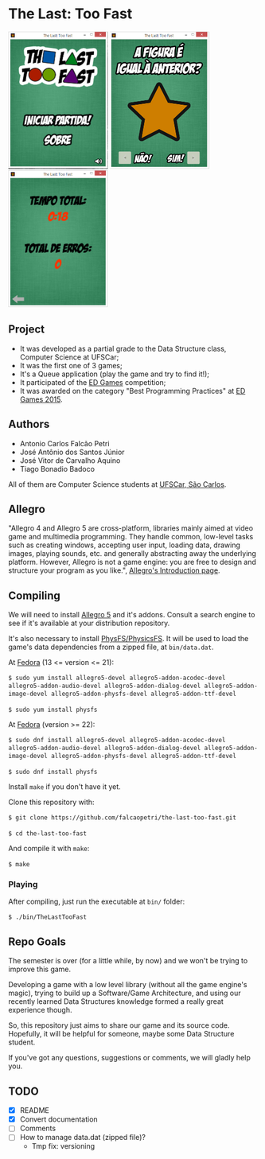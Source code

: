 # The Last: Too Fast

<img src="docs/T1-img2.png" width="200px">
<img src="docs/T1-img5.png" width="200px">
<img src="docs/T1-img7.png" width="200px">

## Project

- It was developed as a partial grade to the Data Structure class, Computer Science at UFSCar;
- It was the first one of 3 games;
- It's a Queue application (play the game and try to find it!);
- It participated of the [ED Games](http://edgames.dc.ufscar.br/) competition;
- It was awarded on the category "Best Programming Practices" at [ED Games 2015](http://edgames.dc.ufscar.br/games2015.htm).

## Authors
- Antonio Carlos Falcão Petri
- José Antônio dos Santos Júnior
- José Vitor de Carvalho Aquino
- Tiago Bonadio Badoco

All of them are Computer Science students at [UFSCar, São Carlos](http://ufscar.br/).

## Allegro

"Allegro 4 and Allegro 5 are cross-platform, libraries mainly aimed at video game and multimedia programming. They handle common, low-level tasks such as creating windows, accepting user input, loading data, drawing images, playing sounds, etc. and generally abstracting away the underlying platform. However, Allegro is not a game engine: you are free to design and structure your program as you like.", [Allegro's Introduction page](http://liballeg.org/readme.html).

## Compiling

We will need to install [Allegro 5](http://liballeg.org/) and it's addons. Consult a search engine to see if it's available at your distribution repository.

It's also necessary to install [PhysFS/PhysicsFS](http://icculus.org/physfs/). It will be used to load the game's data dependencies from a zipped file, at `bin/data.dat`.

At [Fedora](https://wiki.allegro.cc/index.php?title=Fedora_and_Allegro_5) (13 <= version <= 21):

```shell
$ sudo yum install allegro5-devel allegro5-addon-acodec-devel allegro5-addon-audio-devel allegro5-addon-dialog-devel allegro5-addon-image-devel allegro5-addon-physfs-devel allegro5-addon-ttf-devel

$ sudo yum install physfs
```

At [Fedora](https://wiki.allegro.cc/index.php?title=Fedora_and_Allegro_5) (version >= 22):

```shell
$ sudo dnf install allegro5-devel allegro5-addon-acodec-devel allegro5-addon-audio-devel allegro5-addon-dialog-devel allegro5-addon-image-devel allegro5-addon-physfs-devel allegro5-addon-ttf-devel

$ sudo dnf install physfs
```

Install `make` if you don't have it yet.

Clone this repository with:

```shell
$ git clone https://github.com/falcaopetri/the-last-too-fast.git

$ cd the-last-too-fast
```


And compile it with `make`:

`$ make`

### Playing
After compiling, just run the executable at `bin/` folder:

```shell
$ ./bin/TheLastTooFast
```

## Repo Goals

The semester is over (for a little while, by now) and we won't be trying to improve this game.

Developing a game with a low level library (without all the game engine's magic), trying to build up a Software/Game Architecture, and using our recently learned Data Structures knowledge  formed a really great experience though.

So, this repository just aims to share our game and its source code. Hopefully, it will be helpful for someone, maybe some Data Structure student.

If you've got any questions, suggestions or comments, we will gladly help you.

## TODO

- [x] README
- [x] Convert documentation
- [ ] Comments
- [ ] How to manage data.dat (zipped file)?
    - Tmp fix: versioning
